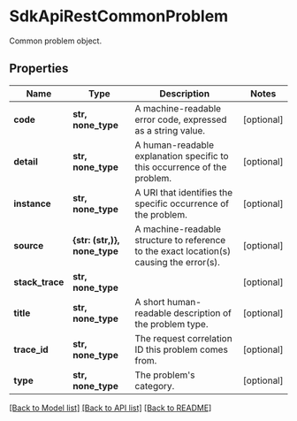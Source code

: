 # SdkApiRestCommonProblem

Common problem object.

## Properties
Name | Type | Description | Notes
------------ | ------------- | ------------- | -------------
**code** | **str, none_type** | A machine-readable error code, expressed as a string value. | [optional] 
**detail** | **str, none_type** | A human-readable explanation specific to this occurrence of the problem. | [optional] 
**instance** | **str, none_type** | A URI that identifies the specific occurrence of the problem. | [optional] 
**source** | **{str: (str,)}, none_type** | A machine-readable structure to reference to the exact location(s) causing the error(s). | [optional] 
**stack_trace** | **str, none_type** |  | [optional] 
**title** | **str, none_type** | A short human-readable description of the problem type. | [optional] 
**trace_id** | **str, none_type** | The request correlation ID this problem comes from. | [optional] 
**type** | **str, none_type** | The problem&#39;s category. | [optional] 

[[Back to Model list]](../README.md#documentation-for-models) [[Back to API list]](../README.md#documentation-for-api-endpoints) [[Back to README]](../README.md)



